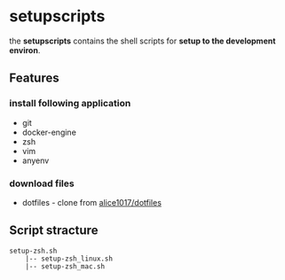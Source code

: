 # setupscripts

the **setupscripts** contains the shell scripts for **setup to the development
environ**.

## Features

### install following application

* git
* docker-engine
* zsh
* vim
* anyenv

### download files

* dotfiles - clone from [alice1017/dotfiles](https://github.com/alice1017/dotfiles)

## Script stracture

```
setup-zsh.sh
    |-- setup-zsh_linux.sh
    |-- setup-zsh_mac.sh
```
